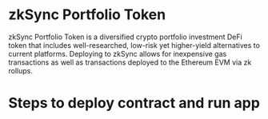 # zkSync Portfolio Token

zkSync Portfolio Token is a diversified crypto portfolio investment DeFi token that includes well-researched, low-risk yet higher-yield alternatives to current platforms. Deploying to zkSync allows for inexpensive gas transactions as well as transactions deployed to the Ethereum EVM via zk rollups.  

# Steps to deploy contract and run app

    